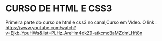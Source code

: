 # CURSO DE HTML E CSS3

Primeira parte do curso de html e css3 no canal,Curso em Vídeo. O link : https://www.youtube.com/watch?v=Ejkb_YpuHWs&list=PLHz_AreHm4dkZ9-atkcmcBaMZdmLHft8n
